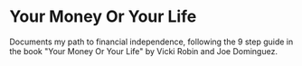 # Your Money Or Your Life
Documents my path to financial independence, following the 9 step guide in the book "Your Money Or Your Life" by Vicki Robin and Joe Dominguez. 
